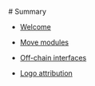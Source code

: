 ‌# Summary​

* [Welcome](welcome.md)

* [Move modules](modules.md)

* [Off-chain interfaces](off-chain.md)

* [Logo attribution](logo.md)

<!---
* [Design overview](overview/index.md)
    * [The registry](overview/registry.md)
    * [Accounts](overview/accounts.md)
    * [Orders](overview/orders.md)
    * [Matching](overview/matching.md)

* [Move APIs](api/index.md)
    * [Registration](api/registration.md)
    * [Asset management](api/assets.md)
    * [Order management](api/orders.md)
    * [Utility functions](api/utility.md)

-->